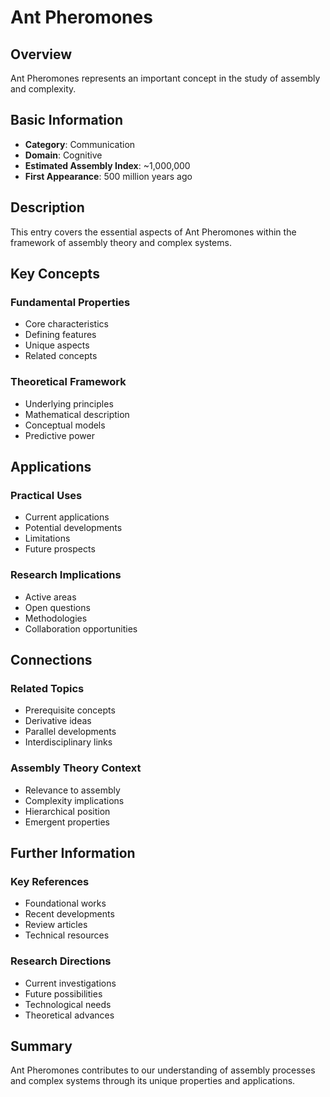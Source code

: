 # Ant Pheromones

## Overview

Ant Pheromones represents an important concept in the study of assembly and complexity.

## Basic Information

- **Category**: Communication
- **Domain**: Cognitive
- **Estimated Assembly Index**: ~1,000,000
- **First Appearance**: 500 million years ago

## Description

This entry covers the essential aspects of Ant Pheromones within the framework of assembly theory and complex systems.

## Key Concepts

### Fundamental Properties
- Core characteristics
- Defining features
- Unique aspects
- Related concepts

### Theoretical Framework
- Underlying principles
- Mathematical description
- Conceptual models
- Predictive power

## Applications

### Practical Uses
- Current applications
- Potential developments
- Limitations
- Future prospects

### Research Implications
- Active areas
- Open questions
- Methodologies
- Collaboration opportunities

## Connections

### Related Topics
- Prerequisite concepts
- Derivative ideas
- Parallel developments
- Interdisciplinary links

### Assembly Theory Context
- Relevance to assembly
- Complexity implications
- Hierarchical position
- Emergent properties

## Further Information

### Key References
- Foundational works
- Recent developments
- Review articles
- Technical resources

### Research Directions
- Current investigations
- Future possibilities
- Technological needs
- Theoretical advances

## Summary

Ant Pheromones contributes to our understanding of assembly processes and complex systems through its unique properties and applications.
